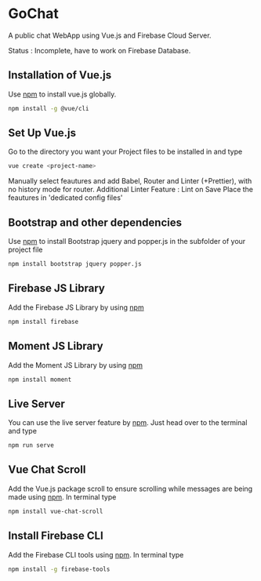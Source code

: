 # GoChat
A public chat WebApp using Vue.js and Firebase Cloud Server.

Status : Incomplete, have to work on Firebase Database.

## Installation of Vue.js
Use [npm](https://www.npmjs.com/) to install vue.js globally.
```bash
npm install -g @vue/cli
```

## Set Up Vue.js 
Go to the directory you want your Project files to be installed in and type
```bash
vue create <project-name>
```
Manually select feautures and add Babel, Router and Linter (+Prettier), with no history mode for router.
Additional Linter Feature : Lint on Save
Place the feautures in 'dedicated config files'

## Bootstrap and other dependencies
Use [npm](https://www.npmjs.com/) to install Bootstrap jquery and popper.js in the subfolder of your project file
```bash
npm install bootstrap jquery popper.js
```
## Firebase JS Library
Add the Firebase JS Library by using [npm](https://www.npmjs.com/) 
```bash
npm install firebase
```
## Moment JS Library
Add the Moment JS Library by using [npm](https://www.npmjs.com/) 
```bash
npm install moment
```
## Live Server 
You can use the live server feature by [npm](https://www.npmjs.com/). Just head over to the terminal and type
```bash 
npm run serve
```
## Vue Chat Scroll 
Add the Vue.js package scroll to ensure scrolling while messages are being made using [npm](https://www.npmjs.com/). In terminal type
```bash
npm install vue-chat-scroll
```
## Install Firebase CLI
Add the Firebase CLI tools using [npm](https://www.npmjs.com/). In terminal type
```bash
npm install -g firebase-tools
```